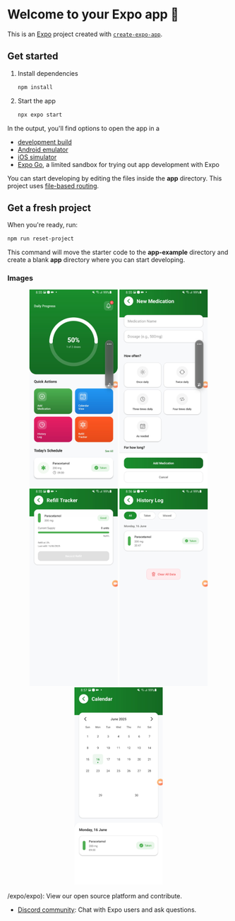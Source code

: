 # Welcome to your Expo app 👋

This is an [Expo](https://expo.dev) project created with [`create-expo-app`](https://www.npmjs.com/package/create-expo-app).

## Get started

1. Install dependencies

   ```bash
   npm install
   ```

2. Start the app

   ```bash
   npx expo start
   ```

In the output, you'll find options to open the app in a

- [development build](https://docs.expo.dev/develop/development-builds/introduction/)
- [Android emulator](https://docs.expo.dev/workflow/android-studio-emulator/)
- [iOS simulator](https://docs.expo.dev/workflow/ios-simulator/)
- [Expo Go](https://expo.dev/go), a limited sandbox for trying out app development with Expo

You can start developing by editing the files inside the **app** directory. This project uses [file-based routing](https://docs.expo.dev/router/introduction).

## Get a fresh project

When you're ready, run:

```bash
npm run reset-project
```

This command will move the starter code to the **app-example** directory and create a blank **app** directory where you can start developing.

### Images
<p align="center">
  <img src="https://github.com/ShreySinha02/medRemind/blob/main/imageSs/1000042837.jpg?raw=true" width="200" title="Screen 1"/>
  <img src="https://github.com/ShreySinha02/medRemind/blob/main/imageSs/1000042838.jpg?raw=true" width="200" title="Screen 2"/>
  <img src="https://github.com/ShreySinha02/medRemind/blob/main/imageSs/1000042839.jpg?raw=true" width="200" title="Screen 3"/>
  <img src="https://github.com/ShreySinha02/medRemind/blob/main/imageSs/1000042840.jpg?raw=true" width="200" title="Screen 4"/>
  <img src="https://github.com/ShreySinha02/medRemind/blob/main/imageSs/1000042841.jpg?raw=true" width="200" title="Screen 5"/>
</p>


/expo/expo): View our open source platform and contribute.
- [Discord community](https://chat.expo.dev): Chat with Expo users and ask questions.
